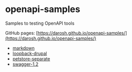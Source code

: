 # openapi-samples
Samples to testing OpenAPI tools

GitHub pages: [https://darosh.github.io/openapi-samples/](https://darosh.github.io/openapi-samples/)

- [markdown](./specs/markdown/markdown.json)
- [loopback-drupal](./specs/loopback-drupal/loopback-drupal.json)
- [petstore-separate](./specs/petstore-separate/spec/swagger.json)
- [swagger-1.2](./specs/swagger-1.2/swagger-1.2.json)
